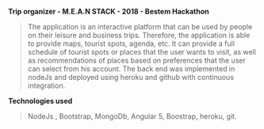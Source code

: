 **Trip organizer - M.E.A.N STACK - 2018 - Bestem Hackathon**

> The application is an interactive platform that can be used by people
> on their leisure and business trips. Therefore, the application is
> able to provide maps, tourist spots, agenda, etc. It can provide a
> full schedule of tourist spots or  places that the user wants to
> visit, as well as recommendations of places based on preferences that
> the user can select from his account. The back end was implemented in
> nodeJs and deployed using heroku and github with continuous
> integration. 

**Technologies used**
> NodeJs , Bootstrap, MongoDb, Angular 5, Boostrap, heroku, git.

